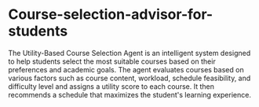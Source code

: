 # Course-selection-advisor-for-students
The Utility-Based Course Selection Agent is an intelligent system designed to help students select the most suitable courses based on their preferences and academic goals. The agent evaluates courses based on various factors such as course content, workload, schedule feasibility, and difficulty level and assigns a utility score to each course. It then recommends a schedule that maximizes the student's learning experience.
